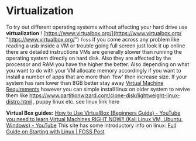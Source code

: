 # Virtualization

To try out different operating systems without affecting your hard drive use **virtualization** ! [https://www.virtualbox.org/](https://www.virtualbox.org/ "https://www.virtualbox.org/") `foss` if you come across any problem like reading a usb inside a VM or trouble going full screen just look it up online there are detailed instructions
VMs are generally slower than running the operating system directly on hard disk. Also they are affected by the processor and RAM you have the higher the better. Also depending on what you want to do with your VM allocate memory accordingly if you want to install a number of apps that are more than 'few' then increase size.
If your system has ram lower than 8GB better stay away [Virtual Machine Requirements](https://docs.oracle.com/en/industries/communications/session-border-controller/8.3.0/releasenotes/rn-virtual-machine-requiremments-830.html "https://docs.oracle.com/en/industries/communications/session-border-controller/8.3.0/releasenotes/rn-virtual-machine-requiremments-830.html") however you can simple install linux on older system to revive them like https://www.partitionwizard.com/clone-disk/lightweight-linux-distro.html , puppy linux etc. see linux link here

**Virtual Box guides:** [How to Use VirtualBox (Beginners Guide) - YouTube](https://youtu.be/sB_5fqiysi4 "https://youtu.be/sB_5fqiysi4") [you need to learn Virtual Machines RIGHT NOW!! (Kali Linux VM, Ubuntu, Windows) - YouTube](https://youtu.be/wX75Z-4MEoM "https://youtu.be/wX75Z-4MEoM") This site has some introductory info on linux: [Full Guide on Starting with Linux | FOSS Post](https://fosspost.org/linux-full-guide/ "https://fosspost.org/linux-full-guide/") 
